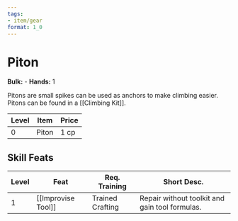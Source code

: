 ```yaml
---
tags:
- item/gear
format: 1_0
---
```

# Piton

**Bulk:** -
**Hands:** 1

Pitons are small spikes can be used as anchors to make climbing easier. Pitons can be found in a [[Climbing Kit]].

| **Level** | **Item** | **Price** |
| --------- | -------- | --------- |
| 0         | Piton    | 1 cp      |

## Skill Feats

| Level | Feat               | Req. Training    | Short Desc.                                    |
| ----- | ------------------ | ---------------- | ---------------------------------------------- |
| 1     | [[Improvise Tool]] | Trained Crafting | Repair without toolkit and gain tool formulas. |
